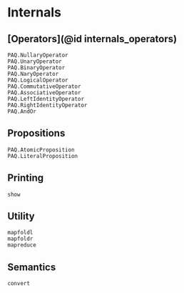 
# Internals

## [Operators](@id internals_operators)

```@docs
PAQ.NullaryOperator
PAQ.UnaryOperator
PAQ.BinaryOperator
PAQ.NaryOperator
PAQ.LogicalOperator
PAQ.CommutativeOperator
PAQ.AssociativeOperator
PAQ.LeftIdentityOperator
PAQ.RightIdentityOperator
PAQ.AndOr
```

## Propositions

```@docs
PAQ.AtomicProposition
PAQ.LiteralProposition
```

## Printing

```@docs
show
```

## Utility

```@docs
mapfoldl
mapfoldr
mapreduce
```

## Semantics

```@docs
convert
```
